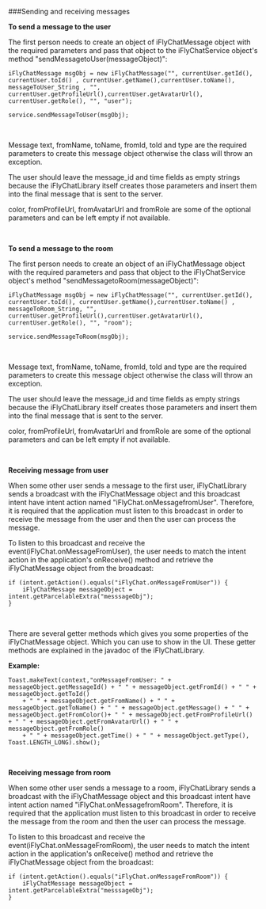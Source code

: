 ###Sending and receiving messages

**To send a message to the user**

The first person needs to create an object of iFlyChatMessage object with the required parameters and pass that object to the iFlyChatService object's method "sendMessagetoUser(messageObject)":
```
iFlyChatMessage msgObj = new iFlyChatMessage("", currentUser.getId(), currentUser.toId() , currentUser.getName(),currentUser.toName(), messageToUser_String , "", currentUser.getProfileUrl(),currentUser.getAvatarUrl(), currentUser.getRole(), "", "user");

service.sendMessageToUser(msgObj);
```
<br>

Message text, fromName, toName, fromId, toId and type are the required parameters to create this message object otherwise the class will throw an exception.

The user should leave the message_id and time fields as empty strings because the iFlyChatLibrary itself creates those parameters and insert them into the final message that is sent to the server.

color, fromProfileUrl, fromAvatarUrl and fromRole are some of the optional parameters and can be left empty if not available.

<br>

**To send a message to the room**

The first person needs to create an object of an iFlyChatMessage object with the required parameters and pass that object to the iFlyChatService object's method "sendMessagetoRoom(messageObject)":
```
iFlyChatMessage msgObj = new iFlyChatMessage("", currentUser.getId(), currentUser.toId(), currentUser.getName(),currentUser.toName() , messageToRoom_String, "", currentUser.getProfileUrl(),currentUser.getAvatarUrl(), currentUser.getRole(), "", "room");

service.sendMessageToRoom(msgObj);
```
<br>

Message text, fromName, toName, fromId, toId and type are the required parameters to create this message object otherwise the class will throw an exception.

The user should leave the message_id and time fields as empty strings because the iFlyChatLibrary itself creates those parameters and insert them into the final message that is sent to the server.

color, fromProfileUrl, fromAvatarUrl and fromRole are some of the optional parameters and can be left empty if not available.

<br>

**Receiving message from user**

When some other user sends a message to the first user, iFlyChatLibrary sends a broadcast with the iFlyChatMessage object and this broadcast intent have intent action named "iFlyChat.onMessagefromUser". Therefore, it is required that the application must listen to this broadcast in order to receive the message from the user and then the user can process the message.

To listen to this broadcast and receive the event(iFlyChat.onMessageFromUser), the user needs to match the intent action in the application's onReceive() method and retrieve the iFlyChatMessage object from the broadcast:
```
if (intent.getAction().equals("iFlyChat.onMessageFromUser")) {
    iFlyChatMessage messageObject = intent.getParcelableExtra("messsageObj");
}
```
<br>

There are several getter methods which gives you some properties of the iFlyChatMessage object. Which you can use to show in the UI. These getter methods are explained in the javadoc of the iFlyChatLibrary.

**Example:**
```
Toast.makeText(context,"onMessageFromUser: " + messageObject.getMessageId() + " " + messageObject.getFromId() + " " + messageObject.getToId() 
    + " " + messageObject.getFromName() + " " + messageObject.getToName() + " " + messageObject.getMessage() + " " + messageObject.getFromColor()+ " " + messageObject.getFromProfileUrl() + " " + messageObject.getFromAvatarUrl() + " " + messageObject.getFromRole() 
    + " " + messageObject.getTime() + " " + messageObject.getType(), Toast.LENGTH_LONG).show();
```
<br>

**Receiving message from room**

When some other user sends a message to a room, iFlyChatLibrary sends a broadcast with the iFlyChatMessage object and this broadcast intent have intent action named "iFlyChat.onMessagefromRoom". Therefore, it is required that the application must listen to this broadcast in order to receive the message from the room and then the user can process the message.

To listen to this broadcast and receive the event(iFlyChat.onMessageFromRoom), the user needs to match the intent action in the application's onReceive() method and retrieve the iFlyChatMessage object from the broadcast:
```
if (intent.getAction().equals("iFlyChat.onMessageFromRoom")) {
    iFlyChatMessage messageObject = intent.getParcelableExtra("messsageObj");
}
```
<br>

